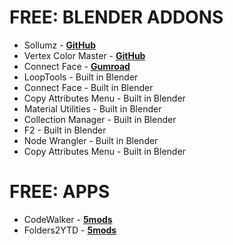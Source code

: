 # FREE: BLENDER ADDONS

- Sollumz - **[GitHub](https://github.com/Sollumz/Sollumz)**
- Vertex Color Master - **[GitHub](https://github.com/andyp123/blender_vertex_color_master)**
- Connect Face - **[Gumroad](https://kushiro.gumroad.com/l/connect_face)**
- LoopTools - Built in Blender
- Connect Face - Built in Blender
- Copy Attributes Menu - Built in Blender
- Material Utilities - Built in Blender
- Collection Manager - Built in Blender
- F2 - Built in Blender
- Node Wrangler - Built in Blender
- Copy Attributes Menu - Built in Blender

# FREE: APPS
- CodeWalker - **[5mods](https://pl.gta5-mods.com/tools/codewalker-gtav-interactive-3d-map)**
- Folders2YTD - **[5mods](https://pl.gta5-mods.com/tools/folders2ytd)**
